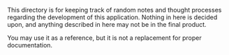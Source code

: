This directory is for keeping track of random notes and thought processes
regarding the development of this application. Nothing in here is decided
upon, and anything described in here may not be in the final product.

You may use it as a reference, but it is not a replacement for proper
documentation.
